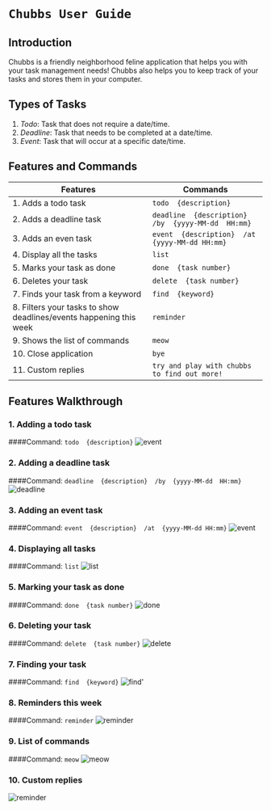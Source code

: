 # `Chubbs User Guide`

## Introduction
Chubbs is a friendly neighborhood feline application that helps you with your task management needs! 
Chubbs also helps you to keep track of your tasks and stores them in your computer.
## Types of Tasks
 1. *Todo*: Task that does not require a date/time.
 2. *Deadline*: Task that needs to be completed at a date/time.
 3. *Event*: Task that will occur at a specific date/time.
 
## Features and Commands
Features | Commands
------------ | -------------
1. Adds a todo task | `todo  {description}` 
2. Adds a deadline task |`deadline  {description}  /by  {yyyy-MM-dd  HH:mm}`
3. Adds an even task | `event  {description}  /at  {yyyy-MM-dd HH:mm}`
4. Display all the tasks|`list`
5. Marks your task as done| `done  {task number}`
6. Deletes your task| `delete  {task number}`
7. Finds your task from a keyword|`find  {keyword}`
8. Filters your tasks to show deadlines/events happening this week | `reminder`
9. Shows the list of commands | `meow`
10. Close application | `bye`
11. Custom replies | `try and play with chubbs to find out more!`
##  Features Walkthrough
### 1. Adding a todo task 
####Command: `todo  {description}` 
![event](https://github.com/jimvae/ip/blob/branch-A-UserGuide/src/main/resources/images/screenshots/todo.png?raw=true)

### 2. Adding a deadline task
####Command: `deadline  {description}  /by  {yyyy-MM-dd  HH:mm}`
![deadline](https://github.com/jimvae/ip/blob/branch-A-UserGuide/src/main/resources/images/screenshots/deadline.png?raw=true)

### 3. Adding an event task
####Command: `event  {description}  /at  {yyyy-MM-dd HH:mm}`
![event](https://github.com/jimvae/ip/blob/branch-A-UserGuide/src/main/resources/images/screenshots/event.png?raw=true)

### 4. Displaying all tasks
####Command: `list`
![list](https://github.com/jimvae/ip/blob/branch-A-UserGuide/src/main/resources/images/screenshots/list.png?raw=true)

### 5. Marking your task as done
####Command: `done  {task number}`
![done](https://github.com/jimvae/ip/blob/branch-A-UserGuide/src/main/resources/images/screenshots/done.png?raw=true)

### 6. Deleting your task
####Command: `delete  {task number}`
![delete](https://github.com/jimvae/ip/blob/branch-A-UserGuide/src/main/resources/images/screenshots/delete.png?raw=true)

### 7. Finding your task
####Command: `find  {keyword}`
![find](https://github.com/jimvae/ip/blob/branch-A-UserGuide/src/main/resources/images/screenshots/find.png?raw=true)'

### 8. Reminders this week
####Command: `reminder`
![reminder](https://github.com/jimvae/ip/blob/branch-A-UserGuide/src/main/resources/images/screenshots/reminder.png?raw=true)

### 9. List of commands
####Command: `meow`
![meow](https://github.com/jimvae/ip/blob/branch-A-UserGuide/src/main/resources/images/screenshots/meow.png?raw=true)

### 10. Custom replies
![reminder](https://github.com/jimvae/ip/blob/branch-A-UserGuide/src/main/resources/images/screenshots/custom_replies.png?raw=true)



